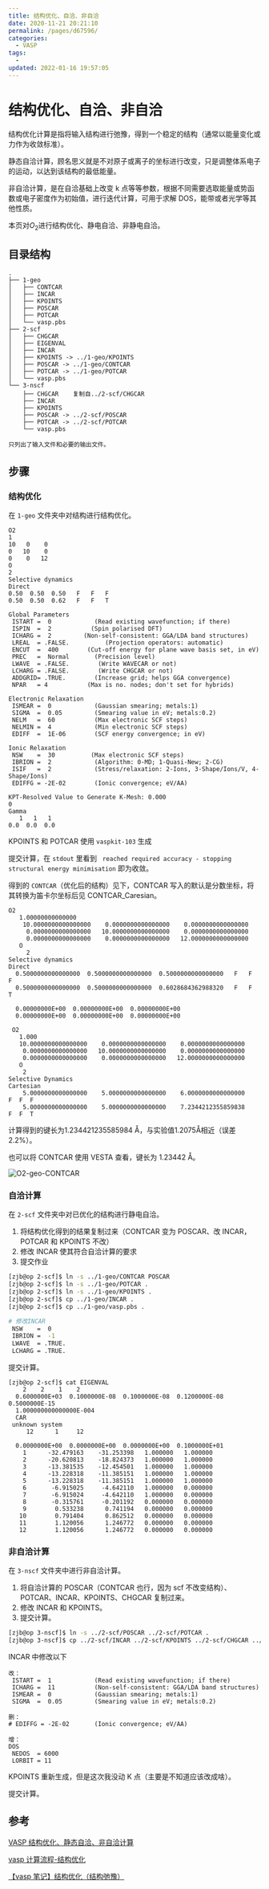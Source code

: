 ```yaml
---
title: 结构优化、自洽、非自洽
date: 2020-11-21 20:21:10
permalink: /pages/d67596/
categories:
  - VASP
tags:
  -
updated: 2022-01-16 19:57:05
---
```


# 结构优化、自洽、非自洽

结构优化计算是指将输入结构进行弛豫，得到一个稳定的结构（通常以能量变化或力作为收敛标准）。

静态自洽计算，顾名思义就是不对原子或离子的坐标进行改变，只是调整体系电子的运动，以达到该结构的最低能量。

非自洽计算，是在自洽基础上改变 k 点等等参数，根据不同需要选取能量或势函数或电子密度作为初始值，进行迭代计算，可用于求解 DOS，能带或者光学等其他性质。

本页对$O_2$进行结构优化、静电自洽、非静电自洽。

## 目录结构

```
.
├── 1-geo
│   ├── CONTCAR
│   ├── INCAR
│   ├── KPOINTS
│   ├── POSCAR
│   ├── POTCAR
│   └── vasp.pbs
├── 2-scf
│   ├── CHGCAR
│   ├── EIGENVAL
│   ├── INCAR
│   ├── KPOINTS -> ../1-geo/KPOINTS
│   ├── POSCAR -> ../1-geo/CONTCAR
│   ├── POTCAR -> ../1-geo/POTCAR
│   └── vasp.pbs
└── 3-nscf
    ├── CHGCAR    复制自../2-scf/CHGCAR
    ├── INCAR
    ├── KPOINTS
    ├── POSCAR -> ../2-scf/POSCAR
    ├── POTCAR -> ../2-scf/POTCAR
    └── vasp.pbs
    
只列出了输入文件和必要的输出文件。
```

## 步骤

### 结构优化

在 `1-geo` 文件夹中对结构进行结构优化。

<code-group>
<code-block title="POSCAR" active>

```
O2                                      
1     
10   0    0
0   10    0
0    0   12
O 
2
Selective dynamics
Direct
0.50  0.50  0.50   F   F   F
0.50  0.50  0.62   F   F   T
```

</code-block>

<code-block title="INCAR">

```
Global Parameters
 ISTART =  0            (Read existing wavefunction; if there)
 ISPIN  =  2           (Spin polarised DFT)
 ICHARG =  2         (Non-self-consistent: GGA/LDA band structures)
 LREAL  = .FALSE.          (Projection operators: automatic)
 ENCUT  =  400        (Cut-off energy for plane wave basis set, in eV)
 PREC   =  Normal       (Precision level)
 LWAVE  = .FALSE.        (Write WAVECAR or not)
 LCHARG = .FALSE.        (Write CHGCAR or not)
 ADDGRID= .TRUE.        (Increase grid; helps GGA convergence)
 NPAR   = 4           (Max is no. nodes; don't set for hybrids)

Electronic Relaxation
 ISMEAR =  0            (Gaussian smearing; metals:1)
 SIGMA  =  0.05         (Smearing value in eV; metals:0.2)
 NELM   =  60           (Max electronic SCF steps)
 NELMIN =  4            (Min electronic SCF steps)
 EDIFF  =  1E-06        (SCF energy convergence; in eV)

Ionic Relaxation
 NSW    =  30          (Max electronic SCF steps)
 IBRION =  2            (Algorithm: 0-MD; 1-Quasi-New; 2-CG)
 ISIF   =  2            (Stress/relaxation: 2-Ions, 3-Shape/Ions/V, 4-Shape/Ions)
 EDIFFG = -2E-02        (Ionic convergence; eV/AA)
```

</code-block>

<code-block title="KPOINTS">

```
KPT-Resolved Value to Generate K-Mesh: 0.000
0
Gamma
   1   1   1
0.0  0.0  0.0
```

</code-block>
</code-group>

KPOINTS 和 POTCAR 使用 `vaspkit-103` 生成

提交计算，在 `stdout` 里看到 ` reached required accuracy - stopping structural energy minimisation` 即为收敛。

得到的 `CONTCAR`（优化后的结构）见下，CONTCAR 写入的默认是分数坐标，将其转换为笛卡尔坐标后见 CONTCAR_Caresian。

<code-group>

<code-block title="CONTCAR" active>

```
O2                                      
   1.00000000000000     
    10.0000000000000000    0.0000000000000000    0.0000000000000000
     0.0000000000000000   10.0000000000000000    0.0000000000000000
     0.0000000000000000    0.0000000000000000   12.0000000000000000
   O 
     2
Selective dynamics
Direct
  0.5000000000000000  0.5000000000000000  0.5000000000000000   F   F   F
  0.5000000000000000  0.5000000000000000  0.6028684362988320   F   F   T
 
  0.00000000E+00  0.00000000E+00  0.00000000E+00
  0.00000000E+00  0.00000000E+00  0.00000000E+00
```

</code-block>

<code-block title="CONTCAR_Cartesian">

```
 O2
   1.000
   10.0000000000000000    0.0000000000000000    0.0000000000000000
    0.0000000000000000   10.0000000000000000    0.0000000000000000
    0.0000000000000000    0.0000000000000000   12.0000000000000000
   O 
    2
Selective Dynamics
Cartesian
    5.0000000000000000    5.0000000000000000    6.0000000000000000    F  F  F
    5.0000000000000000    5.0000000000000000    7.2344212355859838    F  F  T
```

</code-block>

</code-group>

计算得到的键长为$\text{1.234421235585984 \AA}$，与实验值$\text{1.2075\AA}$相近（误差 2.2%）。

也可以将 CONTCAR 使用 VESTA 查看，键长为 1.23442 $\text{\AA}$。

![O2-geo-CONTCAR](./assets/image-20210204181109031.png)

### 自洽计算

在 `2-scf` 文件夹中对已优化的结构进行静电自洽。

1. 将结构优化得到的结果复制过来（CONTCAR 变为 POSCAR、改 INCAR，POTCAR 和 KPOINTS 不改）
2. 修改 INCAR 使其符合自洽计算的要求
3. 提交作业

```bash
[zjb@op 2-scf]$ ln -s ../1-geo/CONTCAR POSCAR
[zjb@op 2-scf]$ ln -s ../1-geo/POTCAR .
[zjb@op 2-scf]$ ln -s ../1-geo/KPOINTS .
[zjb@op 2-scf]$ cp ../1-geo/INCAR .
[zjb@op 2-scf]$ cp ../1-geo/vasp.pbs .

# 修改INCAR
 NSW    =  0
 IBRION =  -1
 LWAVE  = .TRUE.
 LCHARG = .TRUE.
```

提交计算。

```
[zjb@op 2-scf]$ cat EIGENVAL 
    2    2    1    2
  0.6000000E+03  0.1000000E-08  0.1000000E-08  0.1200000E-08  0.5000000E-15
  1.000000000000000E-004
  CAR 
 unknown system                          
     12      1     12
 
  0.0000000E+00  0.0000000E+00  0.0000000E+00  0.1000000E+01
    1      -32.479163    -31.253398   1.000000   1.000000
    2      -20.620813    -18.824373   1.000000   1.000000
    3      -13.381535    -12.454501   1.000000   1.000000
    4      -13.228318    -11.385151   1.000000   1.000000
    5      -13.228318    -11.385151   1.000000   1.000000
    6       -6.915025     -4.642110   1.000000   0.000000
    7       -6.915024     -4.642110   1.000000   0.000000
    8       -0.315761     -0.201192   0.000000   0.000000
    9        0.533238      0.741194   0.000000   0.000000
   10        0.791404      0.862512   0.000000   0.000000
   11        1.120056      1.246772   0.000000   0.000000
   12        1.120056      1.246772   0.000000   0.000000
```

### 非自洽计算

在 `3-nscf` 文件夹中进行非自洽计算。

1. 将自洽计算的 POSCAR（CONTCAR 也行，因为 scf 不改变结构）、POTCAR、INCAR、KPOINTS、CHGCAR 复制过来。
2. 修改 INCAR 和 KPOINTS。
3. 提交计算。

```bash
[zjb@op 3-nscf]$ ln -s ../2-scf/POSCAR ../2-scf/POTCAR .
[zjb@op 3-nscf]$ cp ../2-scf/INCAR ../2-scf/KPOINTS ../2-scf/CHGCAR ../2-scf/vasp.pbs .
```

INCAR 中修改以下

```
改：
 ISTART =  1            (Read existing wavefunction; if there)
 ICHARG =  11           (Non-self-consistent: GGA/LDA band structures)
 ISMEAR =  0            (Gaussian smearing; metals:1)
 SIGMA  =  0.05         (Smearing value in eV; metals:0.2)

删：
# EDIFFG = -2E-02       (Ionic convergence; eV/AA)

增：
DOS
 NEDOS  = 6000
 LORBIT = 11 
```

KPOINTS 重新生成，但是这次我没动 K 点（主要是不知道应该改成啥）。

提交计算。

## 参考

 [VASP 结构优化、静态自洽、非自洽计算](https://blog.csdn.net/kyang_823/article/details/59110848)

 [vasp 计算流程-结构优化](https://cndaqiang.github.io/2018/01/23/vasp-step1/)

 [【vasp 笔记】结构优化（结构弛豫）](https://blog.csdn.net/flowingsand/article/details/103656692)
